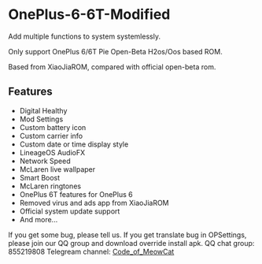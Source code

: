 # OnePlus-6-6T-Modified

Add multiple functions to system systemlessly.

Only support OnePlus 6/6T Pie Open-Beta H2os/Oos based ROM.

Based from XiaoJiaROM, compared with official open-beta rom.

## Features
* Digital Healthy
* Mod Settings
* Custom battery icon
* Custom carrier info
* Custom date or time display style
* LineageOS AudioFX
* Network Speed
* McLaren live wallpaper
* Smart Boost
* McLaren ringtones
* OnePlus 6T features for OnePlus 6
* Removed virus and ads app from XiaoJiaROM
* Official system update support
* And more...

If you get some bug, please tell us.
If you get translate bug in OPSettings, please join our QQ group and download override install apk.
QQ chat group: 855219808
Telegream channel: [Code_of_MeowCat](http://t.me/Code_of_MeowCat)
